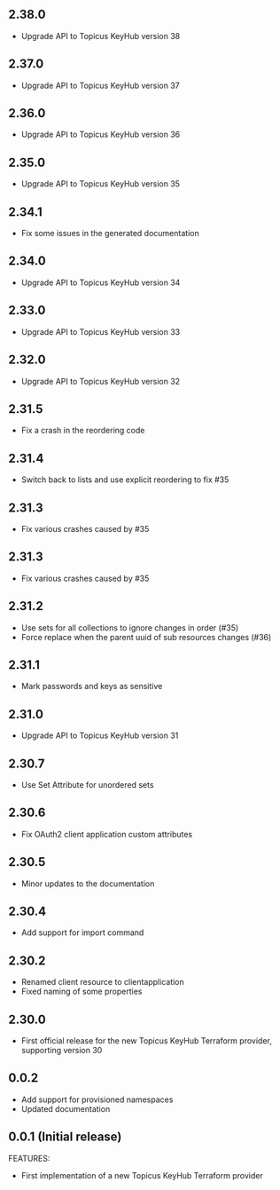 ## 2.38.0
* Upgrade API to Topicus KeyHub version 38

## 2.37.0
* Upgrade API to Topicus KeyHub version 37

## 2.36.0
* Upgrade API to Topicus KeyHub version 36

## 2.35.0
* Upgrade API to Topicus KeyHub version 35

## 2.34.1
* Fix some issues in the generated documentation

## 2.34.0
* Upgrade API to Topicus KeyHub version 34

## 2.33.0
* Upgrade API to Topicus KeyHub version 33

## 2.32.0
* Upgrade API to Topicus KeyHub version 32

## 2.31.5
* Fix a crash in the reordering code

## 2.31.4
* Switch back to lists and use explicit reordering to fix #35

## 2.31.3
* Fix various crashes caused by #35

## 2.31.3
* Fix various crashes caused by #35

## 2.31.2
* Use sets for all collections to ignore changes in order (#35)
* Force replace when the parent uuid of sub resources changes (#36)

## 2.31.1
* Mark passwords and keys as sensitive

## 2.31.0
* Upgrade API to Topicus KeyHub version 31

## 2.30.7
* Use Set Attribute for unordered sets

## 2.30.6
* Fix OAuth2 client application custom attributes

## 2.30.5
* Minor updates to the documentation

## 2.30.4
* Add support for import command

## 2.30.2
* Renamed client resource to clientapplication
* Fixed naming of some properties

## 2.30.0
* First official release for the new Topicus KeyHub Terraform provider, supporting version 30

## 0.0.2
* Add support for provisioned namespaces
* Updated documentation

## 0.0.1 (Initial release)

FEATURES:
* First implementation of a new Topicus KeyHub Terraform provider

